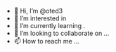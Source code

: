 - 👋 Hi, I’m @oted3 
- 👀 I’m interested in 
- 🌱 I’m currently learning .
- 💞️ I’m looking to collaborate on ...
- 📫 How to reach me ...

<!---
oted3/oted3 is a ✨ special ✨ repository because its `README.md` (this file) appears on your GitHub profile.
You can click the Preview link to take a look at your changes.
--->

